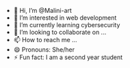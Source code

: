 - 👋 Hi, I’m @Malini-art
- 👀 I’m interested in web development
- 🌱 I’m currently learning cybersecurity
- 💞️ I’m looking to collaborate on ...
- 📫 How to reach me ...
- 😄 Pronouns: She/her
- ⚡ Fun fact: I am a second year student
  

<!---
Malini-art/Malini-art is a ✨ special ✨ repository because its `README.md` (this file) appears on your GitHub profile.
You can click the Preview link to take a look at your changes.
--->

